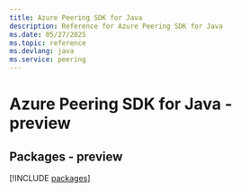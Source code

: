 ```yaml
---
title: Azure Peering SDK for Java
description: Reference for Azure Peering SDK for Java
ms.date: 05/27/2025
ms.topic: reference
ms.devlang: java
ms.service: peering
---
```

# Azure Peering SDK for Java - preview
## Packages - preview
[!INCLUDE [packages](peering-index.md)]